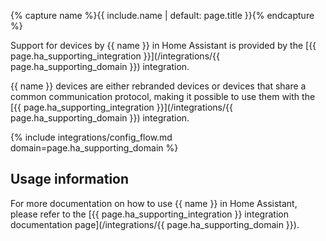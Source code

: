 {% capture name %}{{ include.name | default: page.title }}{% endcapture %}

Support for devices by {{ name }} in Home Assistant is provided by the
[{{ page.ha_supporting_integration }}](/integrations/{{ page.ha_supporting_domain }})
integration.

{{ name }} devices are either rebranded devices or devices that share a common
communication protocol, making it possible to use them with the
[{{ page.ha_supporting_integration }}](/integrations/{{ page.ha_supporting_domain }})
integration.

{% include integrations/config_flow.md domain=page.ha_supporting_domain %}

## Usage information

For more documentation on how to use {{ name }} in Home Assistant, please refer to the
[{{ page.ha_supporting_integration }} integration documentation page](/integrations/{{ page.ha_supporting_domain }}).
